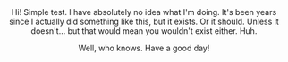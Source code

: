 <center>Hi! Simple test. I have absolutely no idea what I'm doing. It's been years since I actually did something like this, but it exists. Or it should. Unless it doesn't... but that would mean you wouldn't exist either. Huh. 

Well, who knows. Have a good day!</center>
